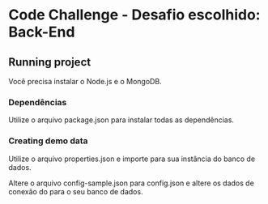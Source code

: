 # Code Challenge - Desafio escolhido: Back-End 

## Running project

Você precisa instalar o Node.js e o MongoDB.

### Dependências 

Utilize o arquivo package.json para instalar todas as dependências.

### Creating demo data

Utilize o arquivo properties.json e importe para sua instância do banco de dados.

Altere o arquivo config-sample.json para config.json e altere os dados de conexão do para o seu banco de dados.
